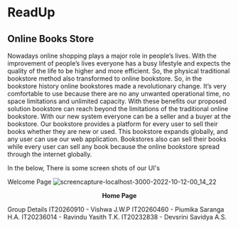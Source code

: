 # ReadUp
## Online Books Store

Nowadays online shopping plays a major role in people’s lives. With the improvement of people’s lives everyone has a busy lifestyle and expects the quality of the life to be higher and more efficient. So, the physical traditional bookstore method also transformed to online bookstore. So, in the bookstore history online bookstores made a revolutionary change. It’s very comfortable to use because there are no any unwanted operational time, no space limitations and unlimited capacity. With these benefits our proposed solution bookstore can reach beyond the limitations of the traditional online bookstore. With our new system everyone can be a seller and a buyer at the bookstore. Our bookstore provides a platform for every user to sell their books whether they are new or used. This bookstore expands globally, and any user can use our web application. Bookstores also can sell their books while every user can sell any book because the online bookstore spread through the internet globally.

In the below, There is some screen shots of our UI's

Welcome Page
![screencapture-localhost-3000-2022-10-12-00_14_22](https://user-images.githubusercontent.com/87310474/195175884-30e21de0-945a-4c50-8e0e-11a3813b7c69.png)

<center><b>Home Page</b></center>

Group Details
IT20260910 - Vishwa J.W.P
IT20260460 - Piumika Saranga H.A.
IT20236014 - Ravindu Yasith T.K.
IT20232838 - Devsrini Savidya A.S.
